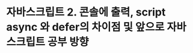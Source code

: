 # 자바스크립트 2. 콘솔에 출력, script async 와 defer의 차이점 및 앞으로 자바스크립트 공부 방향

**<script> 태그가 <head> 안에 넣는 경우,**

브라우저가 HTML를 다운받아서 DOM요소로 parsing 하다가, <script> 태그가 나타나면 parsing 작업을 멈추고 필요한 js 파일을 서버에서 다운받고, 실행한 뒤, 다시 parsing을 재개한다.

단점 : 사용자의 인터넷 환경이 좋지 않으면, 페이지가 열리는데 많은 시간이 소요됨

![Untitled](%E1%84%8C%E1%85%A1%E1%84%87%E1%85%A1%E1%84%89%E1%85%B3%E1%84%8F%E1%85%B3%E1%84%85%E1%85%B5%E1%86%B8%E1%84%90%E1%85%B3%202%20%E1%84%8F%E1%85%A9%E1%86%AB%E1%84%89%E1%85%A9%E1%86%AF%E1%84%8B%E1%85%A6%20%E1%84%8E%E1%85%AE%E1%86%AF%E1%84%85%E1%85%A7%E1%86%A8,%20script%20async%20%E1%84%8B%E1%85%AA%20d%20fc9c935772c4431ba6e1ce5e1d746da1/Untitled.png)

**<script> 태그를 <body> 안에, 끝부분에 넣는 경우,**

<**script**> 태그가 맨 끝에 위치해있기 때문에, 브라우저는 parsing이 끝난 뒤, JS를 다운받게됨.

장점 : 사용자는 JS를 받기 전 페이지가 이미 준비되서 콘텐츠를 볼 수 있음.

단점 : 사용자가 기존적인 HTML를 빨리 볼 수 있다는 장점은 있지만, 만약 페이지가 JS에 의존적인 구조라면, JS파일을 fetcing 하는 동안 기다려야하는 단점이 있음.

![Untitled](%E1%84%8C%E1%85%A1%E1%84%87%E1%85%A1%E1%84%89%E1%85%B3%E1%84%8F%E1%85%B3%E1%84%85%E1%85%B5%E1%86%B8%E1%84%90%E1%85%B3%202%20%E1%84%8F%E1%85%A9%E1%86%AB%E1%84%89%E1%85%A9%E1%86%AF%E1%84%8B%E1%85%A6%20%E1%84%8E%E1%85%AE%E1%86%AF%E1%84%85%E1%85%A7%E1%86%A8,%20script%20async%20%E1%84%8B%E1%85%AA%20d%20fc9c935772c4431ba6e1ce5e1d746da1/Untitled%201.png)

<head> 태그 안에 <script> 태그 + 속성 “async” 작성

브라우저가 HTML를 다운로드받아서 parsing 하다가 Js 스크립트를 보면 JS 파일을 병렬로 다운받고, 실행할 때만 잠깐 parsing를 멈춘 뒤, 실행이 끝나면 다시 parsing을 재개한다.

장점 : <body> 태그 끝에 두고 사용하는 것보다 fetching이 prarsing과 병렬적으로 이루어지기 때문에 다운로드 받는 시간을 절약할 수 있음

단점 : 하지만 JS가 HTML이 전부 parsing되기 전에 실행되기 때문에 HTML이 사용자가 원하는 요소가 아직 정의되어 있지 않을 수 있음. 또한 중간에 JS파일을 실행하면서 parsing을 중단하기 때문에 여전히 사용자가 페이지를 여는데 시간이 걸림

![Untitled](%E1%84%8C%E1%85%A1%E1%84%87%E1%85%A1%E1%84%89%E1%85%B3%E1%84%8F%E1%85%B3%E1%84%85%E1%85%B5%E1%86%B8%E1%84%90%E1%85%B3%202%20%E1%84%8F%E1%85%A9%E1%86%AB%E1%84%89%E1%85%A9%E1%86%AF%E1%84%8B%E1%85%A6%20%E1%84%8E%E1%85%AE%E1%86%AF%E1%84%85%E1%85%A7%E1%86%A8,%20script%20async%20%E1%84%8B%E1%85%AA%20d%20fc9c935772c4431ba6e1ce5e1d746da1/Untitled%202.png)

<head> 태그 안에 <script> 태그 + 속성 “defer” 작성

HTML이 parsing을 하다가 <script> 태그를 만나면, 병렬로 fetching을 명령라고 parsing은 계속 진행한다. parsing이 먼저 끝나고 그동안 다운받아 놓은 JS파일을 그 다음에 실행한다.

async 와 defer의 차이점

async 는 먼저 다운로드가 완료된 순서대로 실행한다. 즉, 정의된 스크립트 순서와는 상관없이 다운로드가 먼저 완료된 순서대로 실행한다.

![Untitled](%E1%84%8C%E1%85%A1%E1%84%87%E1%85%A1%E1%84%89%E1%85%B3%E1%84%8F%E1%85%B3%E1%84%85%E1%85%B5%E1%86%B8%E1%84%90%E1%85%B3%202%20%E1%84%8F%E1%85%A9%E1%86%AB%E1%84%89%E1%85%A9%E1%86%AF%E1%84%8B%E1%85%A6%20%E1%84%8E%E1%85%AE%E1%86%AF%E1%84%85%E1%85%A7%E1%86%A8,%20script%20async%20%E1%84%8B%E1%85%AA%20d%20fc9c935772c4431ba6e1ce5e1d746da1/Untitled%203.png)

defer 은 parsing 하는 동안 JS파일을 전부 받아놓은 다음에 정의한 순서대로 스크립트가 실행 됨.

![Untitled](%E1%84%8C%E1%85%A1%E1%84%87%E1%85%A1%E1%84%89%E1%85%B3%E1%84%8F%E1%85%B3%E1%84%85%E1%85%B5%E1%86%B8%E1%84%90%E1%85%B3%202%20%E1%84%8F%E1%85%A9%E1%86%AB%E1%84%89%E1%85%A9%E1%86%AF%E1%84%8B%E1%85%A6%20%E1%84%8E%E1%85%AE%E1%86%AF%E1%84%85%E1%85%A7%E1%86%A8,%20script%20async%20%E1%84%8B%E1%85%AA%20d%20fc9c935772c4431ba6e1ce5e1d746da1/Untitled%204.png)

‘use strict’ 사용하자

Strict Mode의 선언방식.

<aside>
💡 ※Strict Mode란❓
Strict Mode는 코드에 더 나은 오류 검사를 적용하는 방법입니다.
Strict Mode를 사용하면, 예를 들어 암시적으로 선언한 변수를 사용하거나 읽기 전용 속성에 값을 할당하거나 확장할 수 없는 개체에 속성을 추가할 수 없습니다.
`Strict Mode`는 ECMAScript 5 버전에 있는 새로운 기능으로써, 당신의 프로그램 또는 함수를 **엄격한** 운용 콘텍스트 안에서 실행시킬 수 있게끔 합니다. 이 엄격한 콘텍스트는 몇가지 액션들을 실행할 수 없도록 하며, 좀 더 많은 예외를 발생시킵니다.

</aside>

이 문구는 ES5부터 적용되는 키워드로, **안전한 코딩을 위한 하나의 가이드라인** 입니다.

vanilla JS 경우 ‘use strict’를 선언하게 되면 유연함을 줄임으로써 에러 발생 가능성을 줄이거나, 에러 원인을 빠르게 찾을 수 있음.

**그렇다면, ES6에서는 Strict Mode가 필요할까?**

- ES6에서는 디폴트가 Strict Mode이기 때문에 **사용할 필요가 없습니다.**
- Not recommended to use “use strict” in ES6?(stack overflow link)
